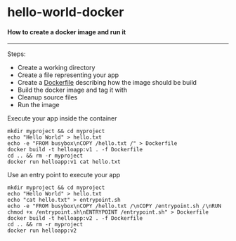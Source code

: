 # hello-world-docker
#### How to create a docker image and run it

---

Steps:
- Create a working directory
- Create a file representing your app
- Create a [Dockerfile](https://docs.docker.com/develop/develop-images/dockerfile_best-practices) describing how the image should be build
- Build the docker image and tag it with
- Cleanup source files
- Run the image

Execute your app inside the container

    mkdir myproject && cd myproject
    echo "Hello World" > hello.txt
    echo -e "FROM busybox\nCOPY /hello.txt /" > Dockerfile
    docker build -t helloapp:v1 . -f Dockerfile
    cd .. && rm -r myproject
    docker run helloapp:v1 cat hello.txt

Use an entry point to execute your app

    mkdir myproject && cd myproject
    echo "Hello World" > hello.txt
    echo "cat hello.txt" > entrypoint.sh
    echo -e "FROM busybox\nCOPY /hello.txt /\nCOPY /entrypoint.sh /\nRUN chmod +x /entrypoint.sh\nENTRYPOINT /entrypoint.sh" > Dockerfile
    docker build -t helloapp:v2 . -f Dockerfile
    cd .. && rm -r myproject
    docker run helloapp:v2
